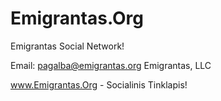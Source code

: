 # Emigrantas.Org

Emigrantas Social Network!

Email: pagalba@emigrantas.org
Emigrantas, LLC

www.Emigrantas.Org - Socialinis Tinklapis!
